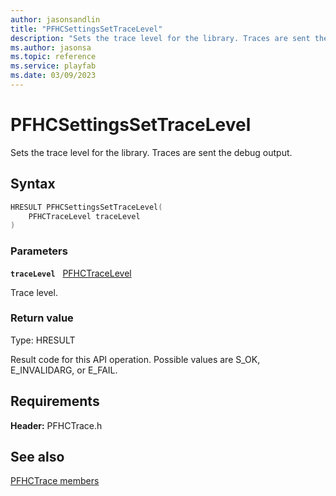 ```yaml
---
author: jasonsandlin
title: "PFHCSettingsSetTraceLevel"
description: "Sets the trace level for the library. Traces are sent the debug output."
ms.author: jasonsa
ms.topic: reference
ms.service: playfab
ms.date: 03/09/2023
---
```


# PFHCSettingsSetTraceLevel  

Sets the trace level for the library. Traces are sent the debug output.  

## Syntax  
  
```cpp
HRESULT PFHCSettingsSetTraceLevel(  
    PFHCTraceLevel traceLevel  
)  
```  
  
### Parameters  
  
**`traceLevel`** &nbsp; [PFHCTraceLevel](../enums/pfhctracelevel.md)  
  
Trace level.  
  
  
### Return value
Type: HRESULT
  
Result code for this API operation. Possible values are S_OK, E_INVALIDARG, or E_FAIL.
  
  
## Requirements  
  
**Header:** PFHCTrace.h
  
## See also  
[PFHCTrace members](../pfhctrace_members.md)  

  
  
